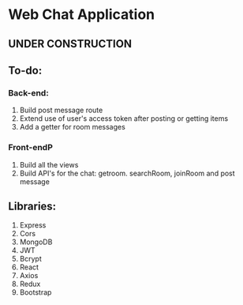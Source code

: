 # Web Chat Application

## UNDER CONSTRUCTION

## To-do:
### Back-end:
1. Build post message route
2. Extend use of user's access token after posting or getting items
3. Add a getter for room messages

### Front-endP
1. Build all the views
2. Build API's for the chat: getroom. searchRoom, joinRoom  and post message

## Libraries:
1. Express
2. Cors
3. MongoDB
4. JWT
5. Bcrypt
6. React
7. Axios
8. Redux
9. Bootstrap
